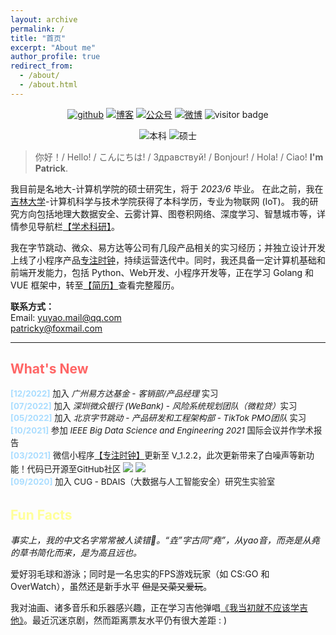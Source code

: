 ```yaml
---
layout: archive
permalink: /
title: "首页"
excerpt: "About me"
author_profile: true
redirect_from: 
  - /about/
  - /about.html
---
```


<p align="center">
  <a href="https://github.com/realyao"><img src="https://img.shields.io/badge/Github-realyao-181717.svg?logo=github" alt="github"></a>
  <!-- <a href="https://gitee.com/realyao"><img src="https://img.shields.io/badge/Gitee-realyao-C71D23.svg?logo=Gitee" alt="码云"></a> -->
  <a href="https://blog.csdn.net/qq_41339564"><img src="https://img.shields.io/badge/CSDN-realyao-blue.svg?logo=c" alt="博客"></a>
  <a href="https://realyao.gitee.io/gzh/"><img src="https://img.shields.io/badge/Wechat-REALY-brightgreen.svg?logo=wechat" alt="公众号"></a>
  <a href="https://www.weibo.com/yulaoban123"><img src="https://img.shields.io/badge/Weibo-realyao-red.svg" alt="微博"></a>  
  <img src="https://visitor-badge.glitch.me/badge?page_id=realyao.github.io/cv" alt="visitor badge"/>
<!--   <a href="https://www.weibo.com/yulaoban123"><img src="https://img.shields.io/badge/Weibo-realyao---critical.svg?logo=sina weibo" alt="微博"></a> -->
</p>

<p align="center">
  <a><img src="https://img.shields.io/badge/B.Eng.-Jilin%20Univ.-blue.svg" alt="本科"></a> 
  <a><img src="https://img.shields.io/badge/M.Eng.-China Univ. of Geo.-skyblue.svg" alt="硕士"></a>  
</p>

<!-------------------->
> 你好！/ Hello! / こんにちは! / Здравствуй! / Bonjour! / Hola! / Ciao!  **I'm Patrick**.

我目前是名地大-计算机学院的硕士研究生，将于 *2023/6* 毕业。
在此之前，我在[吉林大学](https://ccst.jlu.edu.cn/)-计算机科学与技术学院获得了本科学历，专业为物联网 (IoT)。
我的研究方向包括地理大数据安全、云雾计算、图卷积网络、深度学习、智慧城市等，详情参见导航栏[【学术科研】](https://realyao.xyz/cv/publications/)。 

<!-- 我的职业方向是产品经理（PM）。 -->
我在字节跳动、微众、易方达等公司有几段产品相关的实习经历；并独立设计开发上线了小程序产品[专注时钟](https://realyao.github.io/foclock)，持续运营迭代中。同时，我还具备一定计算机基础和前端开发能力，包括 Python、Web开发、小程序开发等，正在学习 Golang 和 VUE 框架中，转至[【简历】](https://realyao.xyz/cv/cv/)查看完整履历。 


**联系方式：**  
<i class="fa fa-fw fa-envelope"></i> <font style="font-size: 1em;">Email: <a href="mailto:yuyao.mail@qq.com">yuyao.mail@qq.com</a></font>
<br>
<a href="mailto:patricky@foxmail.com">patricky@foxmail.com</a>
<br>
 <!-- ~~yuyao.pm@bytedance.com~~ -->

------

<h2 style="color: #ff6666;">What's New</h2>
<div style="line-height: 1.5em; font-size: 0.95em">
  <p>
  <b style="color: #adf;">[12/2022]</b> 加入 <i>广州易方达基金 - 客销部/产品经理 </i>实习 <br>
  <b style="color: #adf;">[07/2022]</b> 加入 <i>深圳微众银行 (WeBank) - 风险系统规划团队（微粒贷）</i>实习 <br>
  <b style="color: #adf;">[05/2022]</b> 加入 <i>北京字节跳动 - 产品研发和工程架构部 - TikTok PMO团队 </i>实习 <br>
  <b style="color: #adf;">[10/2021]</b> 参加 <i>IEEE Big Data Science and Engineering 2021</i> 国际会议并作学术报告<br> 
  <!-- <b style="color: #adf;">[06/2021]</b> 以简驭繁的浏览器导航主页 —— <a href="https://realyao.github.io/one" target="_blank">壹导航</a> 已上线 <br> -->
  <b style="color: #adf;">[03/2021]</b> 微信小程序<a href="https://realyao.github.io/foclock" target="_blank">【专注时钟】</a>更新至 V_1.2.2，此次更新带来了白噪声等新功能！代码已开源至GitHub社区 <img src="https://visitor-badge.glitch.me/badge?page_id=realyao.WXminiprogram-Focus-clock"> <img src="https://img.shields.io/github/stars/realyao/WXminiprogram-Focus-clock">  <br>
  <b style="color: #adf;">[09/2020]</b> 加入 CUG - BDAIS（大数据与人工智能安全）研究生实验室  
  <br>
  </p>
</div>




<h2 style="color: #ffff99;">Fun Facts</h2>

*事实上，我的中文名字常常被人读错🤣。“垚”字古同“堯”，从yao音，而尧是从堯的草书简化而来，是为高且远也。*  

爱好羽毛球和游泳；同时是一名忠实的FPS游戏玩家（如 CS:GO 和 OverWatch），虽然还是新手水平 ~~但是又菜又爱玩~~。 

我对油画、诸多音乐和乐器感兴趣，正在学习吉他弹唱[《我当初就不应该学吉他》](https://music.163.com/#/song?id=28587882)。最近沉迷京剧，然而距离票友水平仍有很大差距 : )